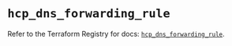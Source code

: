 # `hcp_dns_forwarding_rule`

Refer to the Terraform Registry for docs: [`hcp_dns_forwarding_rule`](https://registry.terraform.io/providers/hashicorp/hcp/0.110.0/docs/resources/dns_forwarding_rule).
